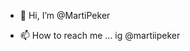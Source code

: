 - 👋 Hi, I’m @MartiPeker

- 📫 How to reach me ... ig @martiipeker
<!---
MartiPeker/MartiPeker is a ✨ special ✨ repository because its `README.md` (this file) appears on your GitHub profile.
You can click the Preview link to take a look at your changes.
--->
